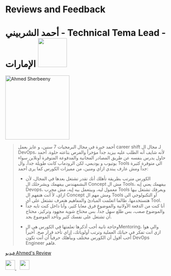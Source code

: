 
# Reviews and Feedback

 
 # أحمد الشربيني - Technical Tema Lead - الإمارات   <img width="90px" height="90px" src="https://i.ibb.co/KVChR06/1639042753833.jpg" /> 

<img width="200" title="Ahmed Sherbeeny" src="https://media-exp1.licdn.com/dms/image/D4D03AQGdnCwE-IqYVg/profile-displayphoto-shrink_200_200/0/1639042753833?e=1654128000&amp;v=beta&amp;t=sFuhGf067t-XunBiTyQA46buaduILTk2hxrsW3xE6BA" height="200" alt="Ahmed Sherbeeny" id="ember40" class="pv-top-card-profile-picture__image pv-top-card-profile-picture__image--show ember-view">


> أحمد خبرة في مجال البرمجيات 7 سنين، و عايز يعمل career shift لـ مجال ال DevOps، لأنه شايف أنه الطلب عليه بيزيد جداً مؤخراً والفرص بتاعته حلوة. 
> أحمد حاول يدرس بنفسه عن طريق المصادر المجانية والمدفوعة المتوفرة أونلاين سواء يوتيوب و يوديمي، لكن الرودماب كانت طويلة جداً، وال Tools الي متوفرة كثيرة جداً ومش عارف يبتدي ازاي ومنين، من مميزات الكورس كما يرى أحمد:
> - الكورس مترتب بطريقة تأهلك أنك تقدر تشتغل بعدها في المجال، لأن البشمهندس بيفهمك ويشرحلك ال Concept مش ال Tools، بيفهمك يعني إيه Devops، معمول ليه، وبيتعمل بيه إيه، مش مجرب Tools ويعرفك تشتغل بيها ازاي، لأ أنت هتفهم ال Concept ومش مهم ال Tools أو التكنولوجي الي هتستخدمها، طالما اتعلمت المبادئ والمفاهيم هتعرف تشتغل على أي Tool.
> - أنا كنت من الدفعة الأولانية والموضوع فرق معايا كثير، وأنا داخل كنت تايه جداً والموضوع صعب، بس طلع سهل جداً. بس محتاج شوية مجهود وتركيز، محتاج أن تشتغل على نفسك كثير وتأخد الموضوع بجد.
> * وحاجة تانية أحب أذكرها تعلمتها في الكورس هي الMentoring، والي هوا ازي انت تفكر في حياتك العملية وترتب أولوياتك، إزاي تأخد قرار صح. أخيراً أحب أقول أن الكورس مختلف وبيأهلك حرفياً أن أنت تكون DevOps Engineer فاهم.   

[فيديو Ahmed's Review ](https://www.facebook.com/mradwandevops/videos/1025132721459225 "Ahmed's Review")

<a href="https://www.facebook.com/ahmed.b.elsherbeeny">
    <img width="30px" src="https://www.vectorlogo.zone/logos/facebook/facebook-official.svg" />
  </a>&ensp;
   <a href="https://www.linkedin.com/in/ahmed-sherbeeny-a57831a3/">
    <img width="30px" src="https://www.vectorlogo.zone/logos/linkedin/linkedin-icon.svg" />
  </a>
